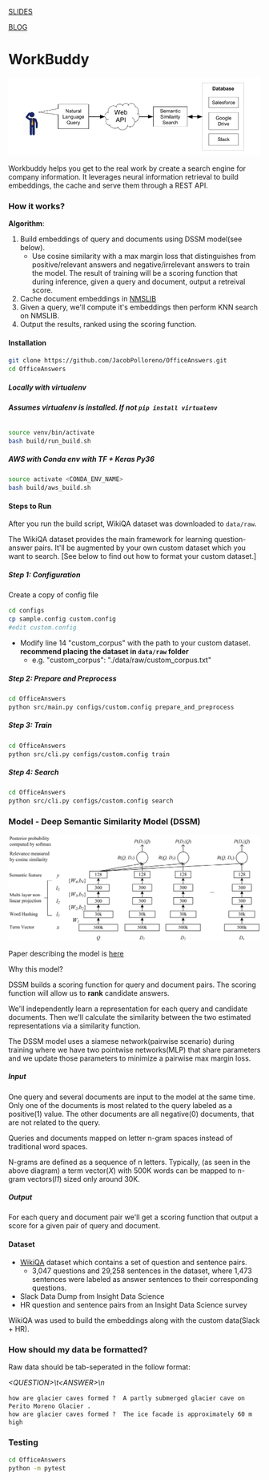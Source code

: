 [SLIDES](https://drive.google.com/open?id=1GZxIdP2MOtHSkg2Qy3kq2UzXu_VVXDwCN1A1epawk7Y) 

[BLOG](https://jacobpolloreno.com/insight-ai-workbuddy.html)

# WorkBuddy

<p align='center'>
<img src='./assets/sys_arch.png'  alt="WorkBuddy System Architecture"/>
</p>

Workbuddy helps you get to the real work by create a search engine for company information. It leverages neural information retrieval to build embeddings, the cache and serve them through a REST API.

### How it works?

**Algorithm**:

1. Build embeddings of query and documents using DSSM model(see below).
	- Use cosine similarity with a max margin loss that distinguishes from positive/relevant answers and negative/irrelevant answers to train the model. The result of training will be a scoring function that during inference, given a query and document, output a retreival score.
2. Cache document embeddings in [NMSLIB](https://nmslib.github.io/nmslib/#)
3. Given a query, we'll compute it's embeddings then perform KNN search on NMSLIB.
4. Output the results, ranked using the scoring function.

#### Installation

```sh
git clone https://github.com/JacobPolloreno/OfficeAnswers.git
cd OfficeAnswers
```

##### Locally with virtualenv
###### **Assumes _virtualenv_ is installed. If not `pip install virtualenv`**

```sh
source venv/bin/activate
bash build/run_build.sh
```

##### AWS with _Conda env_ with TF + Keras Py36

```sh
source activate <CONDA_ENV_NAME>
bash build/aws_build.sh
```

#### Steps to Run
After you run the build script, WikiQA dataset was downloaded to ```data/raw```. 

The WikiQA dataset provides the main framework for learning question-answer pairs. It'll be augmented by your own custom dataset which you want to search. [See below to find out how to format your custom dataset.] 


##### Step 1: Configuration

Create a copy of config file
```sh
cd configs
cp sample.config custom.config
#edit custom.config
```
* Modify line 14 "custom_corpus" with the path to your custom dataset. **recommend placing the dataset in ```data/raw``` folder**
	- e.g. "custom_corpus": "./data/raw/custom_corpus.txt"

##### Step 2: Prepare and Preprocess
```sh
cd OfficeAnswers
python src/main.py configs/custom.config prepare_and_preprocess
```

##### Step 3: Train
```sh
cd OfficeAnswers
python src/cli.py configs/custom.config train
```

##### Step 4: Search
```sh
cd OfficeAnswers
python src/cli.py configs/custom.config search
```

### Model - Deep Semantic Similarity Model (DSSM)
<p align='center'>
<img src='./assets/dssm.png'  alt="DSSM Architecture"/>
</p>

Paper describing the model is [here](https://posenhuang.github.io/papers/cikm2013_DSSM_fullversion.pdf)

Why this model?

DSSM builds a scoring function for query and document pairs. The scoring function will allow us to **rank** candidate answers.

We'll independently learn a representation for each query and candidate documents. Then we'll calculate the similarity between the two estimated representations via a similarity function.

The DSSM model uses a siamese network(pairwise scenario) during training where we have two pointwise networks(MLP) that share parameters and we update those parameters to minimize a pairwise max margin loss.

##### Input

One query and several documents are input to the model at the same time. Only one of the documents is most related to the query labeled as a positive(1) value. The other documents are all negative(0) documents, that are not related to the query.

Queries and documents mapped on letter n-gram spaces instead of traditional word spaces.

N-grams are defined as a sequence of n letters. Typically, (as seen in the above diagram) a term vector(_X_) with 500K words can be mapped to n-gram vectors(_l1_) sized only around 30K.

##### Output

For each query and document pair we'll get a scoring function that output a score for a given pair of query and document.


#### Dataset
- [WikiQA](https://www.microsoft.com/en-us/download/details.aspx?id=52419) dataset which contains a set of question and sentence pairs.
	-  3,047 questions and 29,258 sentences in the dataset, where 1,473 sentences were labeled as answer sentences to their corresponding questions. 
- Slack Data Dump from Insight Data Science
- HR question and sentence pairs from an Insight Data Science survey

WikiQA was used to build the embeddings along with the custom data(Slack + HR).
### How should my data be formatted?
Raw data should be tab-seperated in the follow format:

_<QUESTION\>\t<ANSWER\>\n_
	
```
how are glacier caves formed ?	A partly submerged glacier cave on Perito Moreno Glacier .
how are glacier caves formed ?	The ice facade is approximately 60 m high
```
### Testing
```sh
cd OfficeAnswers
python -m pytest
```
